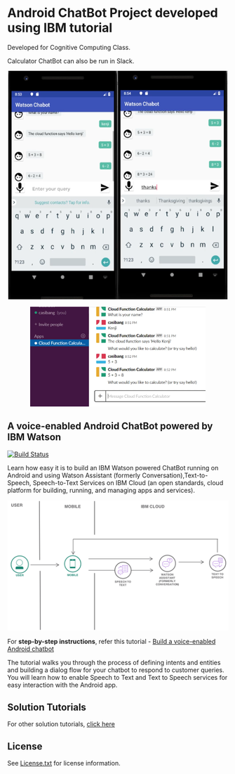 # Android ChatBot Project developed using IBM tutorial

Developed for Cognitive Computing Class.

Calculator ChatBot can also be run in Slack.

<p align="center"><img src="images/android_chatbot.png" height="520" width="250" /><img src="images/android_watson_chatbot.png" height="520" width="250" /></p>
<p align="center"><img src="images/slack_watson_chatbot.png" width="400" /></p>

## A voice-enabled Android ChatBot powered by IBM Watson

[![Build Status](https://travis-ci.org/IBM-Cloud/chatbot-watson-android.svg?branch=master)](https://travis-ci.org/IBM-Cloud/chatbot-watson-android)

Learn how easy it is to build an IBM Watson powered ChatBot running on Android and using Watson Assistant (formerly Conversation),Text-to-Speech, Speech-to-Text Services on IBM Cloud (an open standards, cloud platform for building, running, and managing apps and services).

<p align="center"><img src="images/architecture.png"/></p>

For **step-by-step instructions**, refer this tutorial - [Build a voice-enabled Android chatbot](https://console.bluemix.net/docs/tutorials/android-watson-chatbot.html)

The tutorial walks you through the process of defining intents and entities and building a dialog flow for your chatbot to respond to customer queries. You will learn how to enable Speech to Text and Text to Speech services for easy interaction with the Android app.

## Solution Tutorials 

For other solution tutorials, [click here](http://ibm.biz/solution-tutorials)

## License

See [License.txt](https://github.com/IBM-Cloud/chatbot-watson-android/blob/master/License.txt) for license information.
